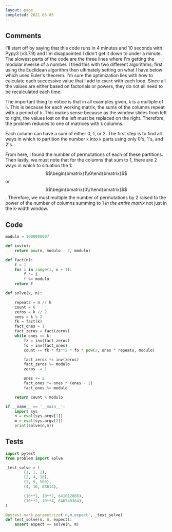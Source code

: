```yaml
---
layout: page
completed: 2021-03-05
---
```


## Comments

I'll start off by saying that this code runs in 4 minutes and 10 seconds with
Pypy3 (v3.7.9) and I'm disappointed I didn't get it down to under a minute.
The slowest parts of the code are the three lines where I'm getting the modular
inverse of a number.  I tried this with two different algorithms; first using
the Euclidean algorithm then ultimately setting on what I have below which uses
Euler's theorem.  I'm sure the optimization lies with how to calculate each
successive value that I add to `count` with each loop.  Since all the values
are either based on factorials or powers, they do not all need to be
recalculated each time.

The important thing to notice is that in all examples given, `k` is a multiple
of `n`.  This is because for each working matrix, the sums of the columns
repeat with a period of `k`.  This makes sense because as the window slides
from left to right, the values lost on the left must be replaced on the right.
Therefore, the problem reduces to one of matrices with `k` columns.

Each column can have a sum of either 0, 1, or 2.  The first step is to find all
ways in which to partition the number `k` into `k` parts using only 0's, 1's,
and 2's.

From here, I found the number of permutations of each of these partitions.
Then lastly, we must note that for the columns that sum to 1, there are 2 ways
in which to situation the 1: $$\begin{bmatrix}1\\0\end{bmatrix}$$ or
$$\begin{bmatrix}0\\1\end{bmatrix}$$.  Therefore, we must multiple the number
of permutations by 2 raised to the power of the number of columns summing to 1
_in the entire matrix_ not just in the k-width window.

## Code

```python
modulo = 1000000007

def inv(n):
    return pow(n, modulo - 2, modulo)

def fact(n):
    f = 1
    for i in range(1, n + 1):
        f *= i
        f %= modulo
    return f

def solve(k, n):

    repeats = n // k
    count = 0
    zeros = k // 2
    ones = k % 2
    fk = fact(k)
    fact_ones = 1
    fact_zeros = fact(zeros)
    while ones <= k:
        fz = inv(fact_zeros)
        fo = inv(fact_ones)
        count += fk * fz**2 * fo * pow(2, ones * repeats, modulo)

        fact_zeros *= inv(zeros)
        fact_zeros %= modulo
        zeros -= 1

        ones += 2
        fact_ones *= ones * (ones - 1)
        fact_ones %= modulo

    return count % modulo

if __name__ == '__main__':
    import sys
    n = eval(sys.argv[1])
    m = eval(sys.argv[2])
    print(solve(n,m))
```

## Tests

```python
import pytest
from problem import solve

_test_solve = (
        (1, 1, 2),
        (2, 4, 18),
        (3, 9, 560),
        (4, 16, 68614),

        (10**1, 10**2, 641012066),
        (10**2, 10**4, 646548364),
)

@pytest.mark.parametrize('n,m,expect', _test_solve)
def test_solve(n, m, expect):
    assert expect == solve(n, m)
```
